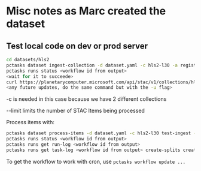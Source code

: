 # Misc notes as Marc created the dataset

## Test local code on dev or prod server

```bash
cd datasets/hls2
pctasks dataset ingest-collection -d dataset.yaml -c hls2-l30 -a registry pccomponents --submit
pctasks runs status <workflow id from output>
<wait for it to succeede>
curl https://planetarycomputer.microsoft.com/api/stac/v1/collections/hls2-l30
<any future updates, do the same command but with the -u flag>
```

-c is needed in this case because we have 2 different collections

--limit limits the number of STAC Items being processed

Process items with:

```bash
pctasks dataset process-items -d dataset.yaml -c hls2-l30 test-ingest -a registry pccomponents.azurecr.io --limit 1 --submit
pctasks runs status <workflow id from output>
pctasks runs get run-log <workflow id from output>
pctasks runs get task-log <workflow id from output> create-splits create-splits -p 0
```

To get the workflow to work with cron, use `pctasks workflow update ...`

